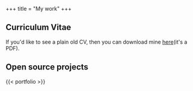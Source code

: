 +++
title = "My work"
+++

## Curriculum Vitae

If you'd like to see a plain old CV, then you can download mine [here](/cv.pdf)(it's a PDF).

## Open source projects

{{< portfolio >}}
